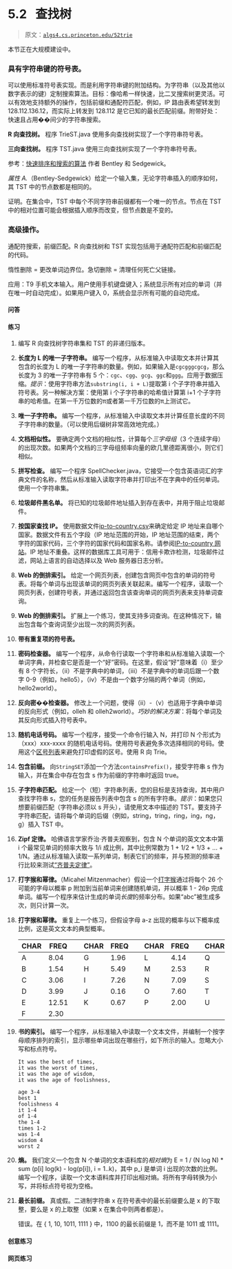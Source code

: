 # 5.2   查找树

> 原文：[`algs4.cs.princeton.edu/52trie`](https://algs4.cs.princeton.edu/52trie)

本节正在大规模建设中。

### 具有字符串键的符号表。

可以使用标准符号表实现。而是利用字符串键的附加结构。为字符串（以及其他以数字表示的键）定制搜索算法。目标：像哈希一样快速，比二叉搜索树更灵活。可以有效地支持额外的操作，包括前缀和通配符匹配，例如，IP 路由表希望转发到 128.112.136.12，而实际上转发到 128.112 是它已知的最长匹配前缀。附带好处：快速且占用��间少的字符串搜索。

**R 向查找树。** 程序 TrieST.java 使用多向查找树实现了一个字符串符号表。

**三向查找树。** 程序 TST.java 使用三向查找树实现了一个字符串符号表。

参考：[快速排序和搜索的算法](http://www.cs.princeton.edu/~rs/strings/paper.pdf) 作者 Bentley 和 Sedgewick。

*属性 A.*（Bentley-Sedgewick）给定一个输入集，无论字符串插入的顺序如何，其 TST 中的节点数都是相同的。

证明。在集合中，TST 中每个不同字符串前缀都有一个唯一的节点。节点在 TST 中的相对位置可能会根据插入顺序而改变，但节点数是不变的。

### 高级操作。

通配符搜索，前缀匹配。R 向查找树和 TST 实现包括用于通配符匹配和前缀匹配的代码。

惰性删除 = 更改单词边界位。急切删除 = 清理任何死亡父链接。

应用：T9 手机文本输入。用户使用手机键盘键入；系统显示所有对应的单词（并在唯一时自动完成）。如果用户键入 0，系统会显示所有可能的自动完成。

#### 问答

#### 练习

1.  编写 R 向查找树字符串集和 TST 的非递归版本。

1.  **长度为 L 的唯一子字符串。** 编写一个程序，从标准输入中读取文本并计算其包含的长度为 L 的唯一子字符串的数量。例如，如果输入是`cgcgggcgcg`，那么长度为 3 的唯一子字符串有 5 个：`cgc`、`cgg`、`gcg`、`ggc`和`ggg`。应用于数据压缩。*提示*：使用字符串方法`substring(i, i + L)`提取第 i 个子字符串并插入符号表。另一种解决方案：使用第 i 个子字符串的哈希值计算第 i+1 个子字符串的哈希值。在第一千万位数的π或者第一千万位数的π上测试它。

1.  **唯一子字符串。** 编写一个程序，从标准输入中读取文本并计算任意长度的不同子字符串的数量。（可以使用后缀树非常高效地完成。）

1.  **文档相似性。** 要确定两个文档的相似性，计算每个*三字母组*（3 个连续字母）的出现次数。如果两个文档的三字母组频率向量的欧几里德距离很小，则它们相似。

1.  **拼写检查。** 编写一个程序 SpellChecker.java，它接受一个包含英语词汇的字典文件的名称，然后从标准输入读取字符串并打印出不在字典中的任何单词。使用一个字符串集。

1.  **垃圾邮件黑名单。** 将已知的垃圾邮件地址插入到存在表中，并用于阻止垃圾邮件。

1.  **按国家查找 IP。** 使用数据文件[ip-to-country.csv](http://introcs.cs.princeton.edu/data/ip-to-country.csv)来确定给定 IP 地址来自哪个国家。数据文件有五个字段（IP 地址范围的开始，IP 地址范围的结束，两个字符的国家代码，三个字符的国家代码和国家名称。请参阅[IP-to-country 网站](http://ip-to-country.directi.com/)。IP 地址不重叠。这样的数据库工具可用于：信用卡欺诈检测，垃圾邮件过滤，网站上语言的自动选择以及 Web 服务器日志分析。

1.  **Web 的倒排索引。** 给定一个网页列表，创建包含网页中包含的单词的符号表。将每个单词与出现该单词的网页列表关联起来。编写一个程序，读取一个网页列表，创建符号表，并通过返回包含该查询单词的网页列表来支持单词查询。

1.  **Web 的倒排索引。** 扩展上一个练习，使其支持多词查询。在这种情况下，输出包含每个查询词至少出现一次的网页列表。

1.  **带有重复项的符号表。**

1.  **密码检查器。** 编写一个程序，从命令行读取一个字符串和从标准输入读取一个单词字典，并检查它是否是一个“好”密码。在这里，假设“好”意味着（i）至少有 8 个字符长，（ii）不是字典中的单词，（iii）不是字典中的单词后跟一个数字 0-9（例如，hello5），（iv）不是由一个数字分隔的两个单词（例如，hello2world）。

1.  **反向密��检查器。** 修改上一个问题，使得（ii）-（v）也适用于字典中单词的反向形式（例如，olleh 和 olleh2world）。*巧妙的解决方案*：将每个单词及其反向形式插入符号表中。

1.  **随机电话号码。** 编写一个程序，接受一个命令行输入 N，并打印 N 个形式为（xxx）xxx-xxxx 的随机电话号码。使用符号表避免多次选择相同的号码。使用这个[区号列表](http://introcs.cs.princeton.edu/data/phone.na.txt)来避免打印虚假的区号。使用 R 向 Trie。

1.  **包含前缀。** 向`StringSET`添加一个方法`containsPrefix()`，接受字符串 s 作为输入，并在集合中存在包含 s 作为前缀的字符串时返回 true。

1.  **子字符串匹配。** 给定一个（短）字符串列表，您的目标是支持查询，其中用户查找字符串 s，您的任务是报告列表中包含 s 的所有字符串。*提示*：如果您只想要前缀匹配（字符串必须以 s 开头），请使用文本中描述的 TST。要支持子字符串匹配，请将每个单词的后缀（例如，string，tring，ring，ing，ng，g）插入 TST 中。

1.  **Zipf 定律。** 哈佛语言学家乔治·齐普夫观察到，包含 N 个单词的英文文本中第 i 个最常见单词的频率大致与 1/i 成比例，其中比例常数为 1 + 1/2 + 1/3 + ... + 1/N。通过从标准输入读取一系列单词，制表它们的频率，并与预测的频率进行比较来测试[“齐普夫定律”](http://acm.uva.es/p/v101/10126.html)。

1.  **打字猴和幂律。**（Micahel Mitzenmacher）假设一个[打字猴](http://citeseer.nj.nec.com/553345.html)通过将每个 26 个可能的字母以概率 p 附加到当前单词来创建随机单词，并以概率 1 - 26p 完成单词。编写一个程序来估计生成的单词*长度*的频率分布。如果“abc”被生成多次，则只计算一次。

1.  **打字猴和幂律。** 重复上一个练习，但假设字母 a-z 出现的概率与以下概率成比例，这是英文文本的典型概率。

    | CHAR | FREQ |   | CHAR | FREQ |   | CHAR | FREQ |   | CHAR | FREQ |   | CHAR | FREQ |
    | --- | --- | --- | --- | --- | --- | --- | --- | --- | --- | --- | --- | --- | --- |
    | A | 8.04 |  | G | 1.96 |  | L | 4.14 |  | Q | 0.11 |  | V | 0.99 |
    | B | 1.54 |  | H | 5.49 |  | M | 2.53 |  | R | 6.12 |  | W | 1.92 |
    | C | 3.06 |  | I | 7.26 |  | N | 7.09 |  | S | 6.54 |  | X | 0.19 |
    | D | 3.99 |  | J | 0.16 |  | O | 7.60 |  | T | 9.25 |  | Y | 1.73 |
    | E | 12.51 |  | K | 0.67 |  | P | 2.00 |  | U | 2.71 |  | Z | 0.09 |
    | F | 2.30 |  |

1.  **书的索引。** 编写一个程序，从标准输入中读取一个文本文件，并编制一个按字母顺序排列的索引，显示哪些单词出现在哪些行，如下所示的输入。忽略大小写和标点符号。

    ```
    It was the best of times,
    it was the worst of times,
    it was the age of wisdom,
    it was the age of foolishness,

    age 3-4
    best 1
    foolishness 4
    it 1-4
    of 1-4
    the 1-4
    times 1-2
    was 1-4
    wisdom 4
    worst 2

    ```

1.  **熵。** 我们定义一个包含 N 个单词的文本语料库的*相对熵*为 E = 1 / (N log N) * sum (p[i] log(k) - log(p[i]), i = 1..k)，其中 p_i 是单词 i 出现的次数的比例。编写一个程序，读取一个文本语料库并打印出相对熵。将所有字母转换为小写，并将标点符号视为空格。

1.  **最长前缀。** 真或假。二进制字符串 x 在符号表中的最长前缀要么是 x 的下取整，要么是 x 的上取整（如果 x 在集合中则两者都是）。

    错误。在 { 1, 10, 1011, 1111 } 中，1100 的最长前缀是 1，而不是 1011 或 1111。

#### 创意练习

#### 网页练习
